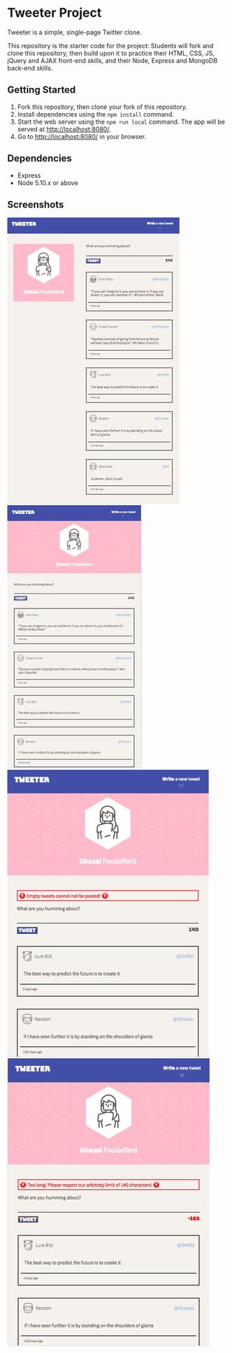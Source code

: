 # Tweeter Project

Tweeter is a simple, single-page Twitter clone.

This repository is the starter code for the project: Students will fork and clone this repository, then build upon it to practice their HTML, CSS, JS, jQuery and AJAX front-end skills, and their Node, Express and MongoDB back-end skills.

## Getting Started

1. Fork this repository, then clone your fork of this repository.
2. Install dependencies using the `npm install` command.
3. Start the web server using the `npm run local` command. The app will be served at <http://localhost:8080/>.
4. Go to <http://localhost:8080/> in your browser.

## Dependencies

- Express
- Node 5.10.x or above

## Screenshots

!["Sreenshot of tweeter's desktop view"](https://github.com/Ghazall1993/tweeter/blob/master/docs/desktop-view.png?raw=true)
!["Sreenshot of tweeter's tablet view"](https://github.com/Ghazall1993/tweeter/blob/master/docs/tablet-view.png?raw=true)
!["Error message"](https://github.com/Ghazall1993/tweeter/blob/master/docs/tweeter-error.png?raw=true)
!["Error message 2"](https://github.com/Ghazall1993/tweeter/blob/master/docs/tweeter-error2.png?raw=true)
